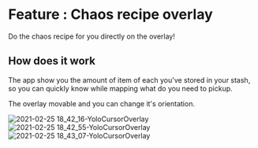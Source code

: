 # Feature : Chaos recipe overlay
Do the chaos recipe for you directly on the overlay!
## How does it work
The app show you the amount of item of each you've stored in your stash, so you can quickly know while mapping what do you need to pickup.

The overlay movable and you can change it's orientation.

![2021-02-25 18_42_16-YoloCursorOverlay](https://user-images.githubusercontent.com/25111613/109234303-6d286e80-7799-11eb-91ff-bbce5bbc12ed.png)
![2021-02-25 18_42_55-YoloCursorOverlay](https://user-images.githubusercontent.com/25111613/109234333-7f0a1180-7799-11eb-9437-75acae50223a.png)
![2021-02-25 18_43_07-YoloCursorOverlay](https://user-images.githubusercontent.com/25111613/109234339-82050200-7799-11eb-9cb4-e2787122625a.png)